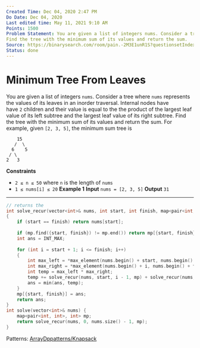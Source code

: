 ```yaml
---
Created Time: Dec 04, 2020 2:47 PM
Do Date: Dec 04, 2020
Last edited time: May 11, 2021 9:10 AM
Points: 1500
Problem Statement: You are given a list of integers nums. Consider a tree where nums represents the values of its leaves in an inorder traversal. Internal nodes have have 2 children and their value is equal to the the product of the largest leaf value of its left subtree and the largest leaf value of its right subtree.
Find the tree with the minimum sum of its values and return the sum.
Source: https://binarysearch.com/room/pain.-2M3E1unR1S?questionsetIndex=1
Status: done
---
```


# Minimum Tree From Leaves

You are given a list of integers `nums`. Consider a tree where `nums` represents the values of its leaves in an inorder traversal. Internal nodes have have `2` children and their value is equal to the the product of the largest leaf value of its left subtree and the largest leaf value of its right subtree.
Find the tree with the minimum sum of its values and return the sum.
For example, given `[2, 3, 5]`, the minimum sum tree is
```
    15
   /  \
  6    5
 / \
2   3 
```
**Constraints**
- `2 ≤ n ≤ 50` where `n` is the length of `nums`
- `1 ≤ nums[i] ≤ 20`
****Example 1****
****Input****
`nums = [2, 3, 5]`
****Output****
`31`
---
```cpp
// returns the 
int solve_recur(vector<int>& nums, int start, int finish, map<pair<int, int>, int>& mp)
{
    if (start == finish) return nums[start];
    
    if (mp.find({start, finish}) != mp.end()) return mp[{start, finish}];
    int ans = INT_MAX; 
    
    for (int i = start + 1; i <= finish; i++)
    {
        int max_left = *max_element(nums.begin() + start, nums.begin() + i); 
        int max_right = *max_element(nums.begin() + i, nums.begin() + finish + 1); 
        int temp = max_left * max_right; 
        temp += solve_recur(nums, start, i - 1, mp) + solve_recur(nums, i, finish, mp);
        ans = min(ans, temp); 
    }
    mp[{start, finish}] = ans; 
    return ans; 
}
int solve(vector<int>& nums) {
    map<pair<int, int>, int> mp; 
    return solve_recur(nums, 0, nums.size() - 1, mp); 
}
```
Patterns: [Array](Array.md)[Dp](Dp.md)[patterns/Knapsack](patterns/Knapsack.md)